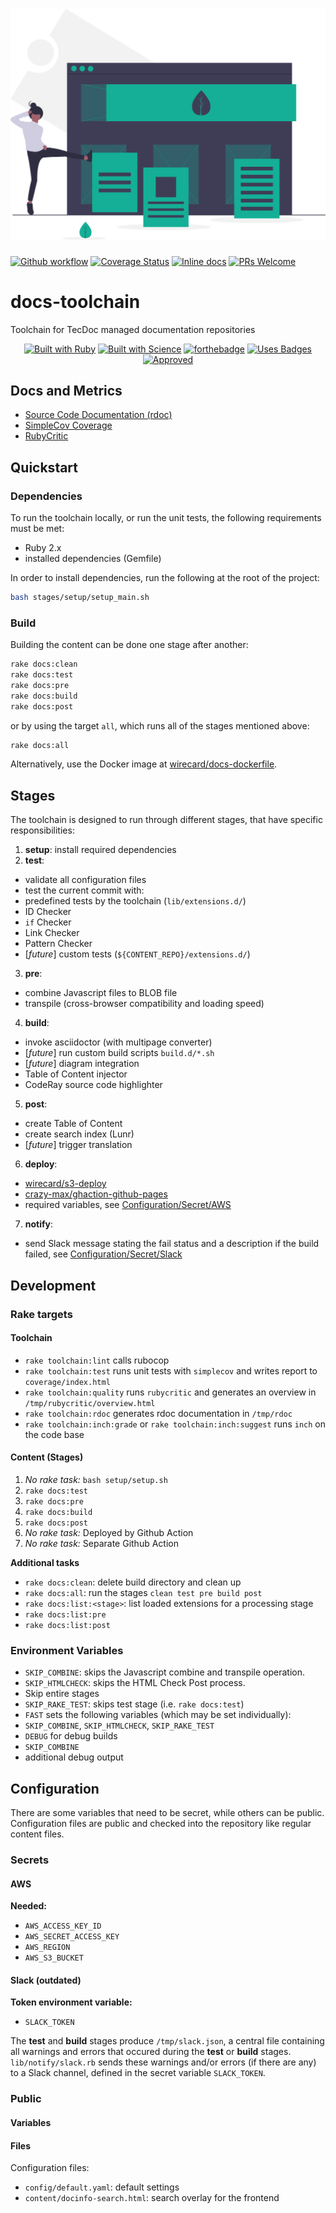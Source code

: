 <h1 align="center">
<a href="https://undraw.co/"><img src="logo/landing_page.svg" alt="Docs Toolchain Logo"></a>
</h1>

[![Github workflow](https://github.com/wirecard/docs-toolchain/workflows/Main/badge.svg)](https://github.com/wirecard/docs-toolchain/actions)
[![Coverage Status](https://coveralls.io/repos/github/wirecard/docs-toolchain/badge.svg?branch=coveralls)](https://coveralls.io/github/wirecard/docs-toolchain?branch=coveralls)
[![Inline docs](http://inch-ci.org/github/wirecard/docs-toolchain.svg?branch=master)](http://inch-ci.org/github/wirecard/docs-toolchain)
[![PRs Welcome](https://img.shields.io/badge/PRs-welcome-brightgreen.svg)](http://makeapullrequest.com)

# docs-toolchain
Toolchain for TecDoc managed documentation repositories

<div align="center">

[![Built with Ruby](https://forthebadge.com/images/badges/made-with-ruby.svg)](https://forthebadge.com) [![Built with Science](https://forthebadge.com/images/badges/built-with-science.svg)](https://forthebadge.com) [![forthebadge](https://forthebadge.com/images/badges/built-with-love.svg)](https://forthebadge.com) [![Uses Badges](https://forthebadge.com/images/badges/uses-badges.svg)](https://forthebadge.com) [![Approved](https://forthebadge.com/images/badges/approved-by-george-costanza.svg)](https://forthebadge.com)

</div>


## Docs and Metrics
* [Source Code Documentation (rdoc)](https://wirecard.github.io/docs-toolchain/rdoc/)
* [SimpleCov Coverage](https://wirecard.github.io/docs-toolchain/coverage/)
* [RubyCritic](https://wirecard.github.io/docs-toolchain/rubycritic)

## Quickstart
### Dependencies
To run the toolchain locally, or run the unit tests, the following requirements must be met:
* Ruby 2.x
* installed dependencies (Gemfile)

In order to install dependencies, run the following at the root of the project:
```bash
bash stages/setup/setup_main.sh
```

### Build
Building the content can be done one stage after another:
```sh
rake docs:clean
rake docs:test
rake docs:pre
rake docs:build
rake docs:post
```

or by using the target `all`, which runs all of the stages mentioned above:
```sh
rake docs:all
```

Alternatively, use the Docker image at [wirecard/docs-dockerfile](https://github.com/wirecard/docs-dockerfile).

## Stages
The toolchain is designed to run through different stages, that have specific responsibilities:
1. **setup**: install required dependencies
2. **test**:
* validate all configuration files
* test the current commit with:
* predefined tests by the toolchain (`lib/extensions.d/`)
* ID Checker
* `if` Checker
* Link Checker
* Pattern Checker
* [*future*] custom tests (`${CONTENT_REPO}/extensions.d/`)
3. **pre**:
* combine Javascript files to BLOB file
* transpile (cross-browser compatibility and loading speed)
4. **build**:
* invoke asciidoctor (with multipage converter)
* [*future*] run custom build scripts `build.d/*.sh`
* [*future*] diagram integration
* Table of Content injector
* CodeRay source code highlighter
5. **post**:
* create Table of Content
* create search index (Lunr)
* [*future*] trigger translation
6. **deploy**:
* [wirecard/s3-deploy](https://github.com/wirecard/s3-deploy)
* [crazy-max/ghaction-github-pages](https://github.com/crazy-max/ghaction-github-pages)
* required variables, see [Configuration/Secret/AWS](#Secret)
7. **notify**:
* send Slack message stating the fail status and a description if the build failed, see [Configuration/Secret/Slack](#Secret)


## Development
### Rake targets
#### Toolchain
* `rake toolchain:lint` calls rubocop
* `rake toolchain:test` runs unit tests with `simplecov` and writes report to `coverage/index.html`
* `rake toolchain:quality` runs `rubycritic` and generates an overview in `/tmp/rubycritic/overview.html`
* `rake toolchain:rdoc` generates rdoc documentation in `/tmp/rdoc`
* `rake toolchain:inch:grade` or `rake toolchain:inch:suggest` runs `inch` on the code base

#### Content (Stages)
1. _No rake task:_ `bash setup/setup.sh`
2. `rake docs:test`
3. `rake docs:pre`
4. `rake docs:build`
5. `rake docs:post`
6. _No rake task:_ Deployed by Github Action
7. _No rake task:_ Separate Github Action

**Additional tasks**
* `rake docs:clean`: delete build directory and clean up
* `rake docs:all`: run the stages `clean test pre build post`
* `rake docs:list:<stage>`: list loaded extensions for a processing stage
* `rake docs:list:pre`
* `rake docs:list:post`


### Environment Variables
* `SKIP_COMBINE`: skips the Javascript combine and transpile operation.
* `SKIP_HTMLCHECK`: skips the HTML Check Post process.
* Skip entire stages
* `SKIP_RAKE_TEST`: skips test stage (i.e. `rake docs:test`)
* `FAST` sets the following variables (which may be set individually):
* `SKIP_COMBINE`, `SKIP_HTMLCHECK`, `SKIP_RAKE_TEST`
* `DEBUG` for debug builds
* `SKIP_COMBINE`
* additional debug output


## Configuration
There are some variables that need to be secret, while others can be public.
Configuration files are public and checked into the repository like regular content files.

### Secrets
#### AWS

**Needed:**
* `AWS_ACCESS_KEY_ID`
* `AWS_SECRET_ACCESS_KEY`
* `AWS_REGION`
* `AWS_S3_BUCKET`

#### Slack (outdated)
**Token environment variable:**
* `SLACK_TOKEN`

The **test** and **build** stages produce `/tmp/slack.json`, a central file containing all warnings and errors that occured during the **test** or **build** stages.
`lib/notify/slack.rb` sends these warnings and/or errors (if there are any) to a Slack channel, defined in the secret variable `SLACK_TOKEN`.

### Public
#### Variables

#### Files
Configuration files:
* `config/default.yaml`: default settings
* `content/docinfo-search.html`: search overlay for the frontend
